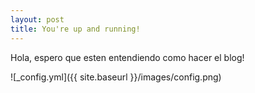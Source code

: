 ```yaml
---
layout: post
title: You're up and running!
---
```


Hola, espero que esten entendiendo como hacer el blog!

![_config.yml]({{ site.baseurl }}/images/config.png)
